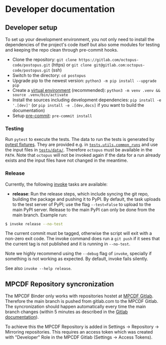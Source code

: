 # Developer documentation

## Developer setup
To set up your development environment, you not only need to install the dependencies of the project's code itself but also some modules for testing and keeping the repo clean through pre-commit hooks.

- Clone the repository: `git clone https://gitlab.com/octopus-code/postopus.git` (https) or `git clone git@gitlab.com:octopus-code/postopus.git` (ssh)
- Switch to the directory: `cd postopus`
- Upgrade pip to the newest version: `python3 -m pip install --upgrade pip`
- Create a [virtual environment](https://docs.python.org/3/library/venv.html) (recommended): `python3 -m venv .venv && source .venv/bin/activate`
- Install the sources including development dependencies: `pip install -e '.[dev]'` (or `pip install -e .[dev,docs]` if you want to build the documentation)
- Setup [pre-commit](https://pre-commit.com/): `pre-commit install`


### Testing
Run `pytest` to execute the tests. The data to run the tests is generated by [pytest fixtures](https://docs.pytest.org/en/6.2.x/fixture.html#what-fixtures-are).
They are provided e.g. in [`tests.utils.common_runs`](tests/utils/common_runs.py) and use the input files in [`tests/data/`](tests/data/). Therefore `octopus` must be available in the `PATH`.
Note that `octopus` will not be invoked again if the data for a run already exists and the input files have not changed in the meantime.

### Release

Currently, the following [invoke](https://www.pyinvoke.org/) tasks are available:

- **release**:   Run the release steps, which include syncing the git repo, building the
package and pushing it to PyPI. By default, the task uploads to the test server of PyPI; use the
flag `--test=False` to upload to the main PyPI server. Release to the main PyPI can only
be done from the main branch. Example run:

```bash
$ invoke release --no-test
```

The current commit must be tagged, otherwise the script will exit with a non-zero exit code.
The invoke command does run a `git push` if it sees that the current tag is not
published and it is running in `--no-test`.

Note we highly recommend using the `--debug` flag of `invoke`, specially if something is
not working as expected. By default, invoke fails silently.

See also `invoke --help release`.

## MPCDF Repository syncronization
The MPCDF Binder only works with repositories hostet at
[MPCDF Gitlab](https://gitlab.mpcdf.mpg.de/).
Therefore the main branch is pushed from gitlab.com to the MPCDF Gitlab.
The syncronization should happen automatically every time the main branch changes (within 5 minutes as described in the [Gitlab documentation](https://docs.gitlab.com/ee/user/project/repository/mirror/push.html)).


To achieve this the MPCDF Repository is added in Settings -> Repository -> Mirroring repositories.
This requires an access token which was created with "Developer" Role in the MPCDF Gitlab (Settings -> Access Tokens).

